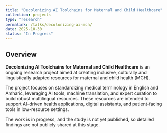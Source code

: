 ```yaml
---
title: "Decolonizing AI Toolchains for Maternal and Child Healthcare"
collection: projects
type: "research"
permalink: /talks/decolonizing-ai-mch/
date: 2025-10-30
status: "In Progress"
---
```


## Overview
**Decolonizing AI Toolchains for Maternal and Child Healthcare** is an ongoing research project aimed at creating inclusive, culturally and linguistically adapted resources for maternal and child health (MCH).  

The project focuses on standardizing medical terminology in English and Amharic, leveraging AI tools, machine translation, and expert curation to build robust multilingual resources. These resources are intended to support AI-driven health applications, digital assistants, and patient-facing tools in low-resource settings.  

The work is in progress, and the study is not yet published, so detailed findings are not publicly shared at this stage.
